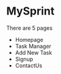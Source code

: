 <h1>MySprint</h1>
<p>There are 5 pages</p>
  <ul>
    <li>Homepage</li>
    <li>Task Manager</li>
    <li>Add New Task</li>
    <li>Signup</li>
    <li>ContactUs</li>
 </ul>
